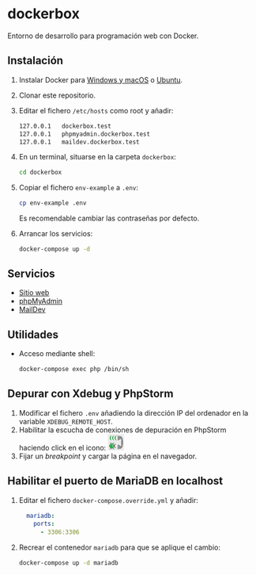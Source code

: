 # dockerbox

Entorno de desarrollo para programación web con Docker.

## Instalación

1. Instalar Docker para [Windows y macOS](https://www.docker.com/products/docker-desktop) o [Ubuntu](https://docs.docker.com/install/linux/docker-ce/ubuntu/).
2. Clonar este repositorio.
3. Editar el fichero `/etc/hosts` como root y añadir:

	```
	127.0.0.1	dockerbox.test
	127.0.0.1	phpmyadmin.dockerbox.test
	127.0.0.1	maildev.dockerbox.test
	```

4. En un terminal, situarse en la carpeta `dockerbox`:

	```sh
	cd dockerbox
	```

5. Copiar el fichero `env-example` a `.env`:

	```sh
	cp env-example .env
	```
	
	Es recomendable cambiar las contraseñas por defecto.

6. Arrancar los servicios:

	```sh
	docker-compose up -d
	```

## Servicios

- [Sitio web](https://dockerbox.test)
- [phpMyAdmin](https://phpmyadmin.dockerbox.test)
- [MailDev](https://maildev.dockerbox.test)

## Utilidades

- Acceso mediante shell: 

	```sh
	docker-compose exec php /bin/sh
	```

## Depurar con Xdebug y PhpStorm

1. Modificar el fichero `.env` añadiendo la dirección IP del ordenador en la variable `XDEBUG_REMOTE_HOST`.
2. Habilitar la escucha de conexiones de depuración en PhpStorm haciendo click en el icono: ![Icono de escucha de conexión de Xdebug](debug_listener.png)
3. Fijar un _breakpoint_ y cargar la página en el navegador.

## Habilitar el puerto de MariaDB en localhost

1. Editar el fichero `docker-compose.override.yml` y añadir:

	```yml
	  mariadb:
	    ports:
	      - 3306:3306
	```

2. Recrear el contenedor `mariadb` para que se aplique el cambio:

	```sh
	docker-compose up -d mariadb
	```
